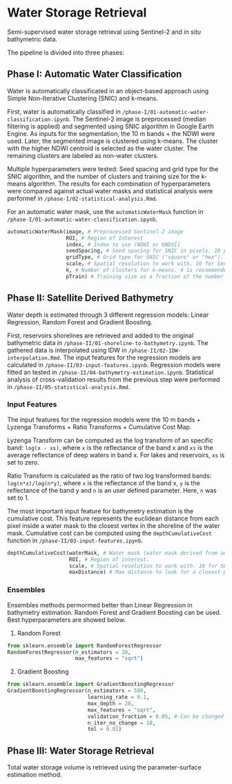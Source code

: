 # Water Storage Retrieval

Semi-supervised water storage retrieval using Sentinel-2 and *in situ* bathymetric data.

The pipeline is divided into three phases:

## Phase I: Automatic Water Classification

Water is automatically classificated in an object-based approach using Simple Non-Iterative Clustering (SNIC) and k-means.

First, water is automatically classified in `/phase-I/01-automatic-water-classification.ipynb`. The Sentinel-2 image is preprocessed (median filtering is applied) and segmented using SNIC algorithm in Google Earth Engine. As inputs for the segmentation, the 10 m bands + the NDWI were used. Later, the segmented image is clustered using k-means. The cluster with the higher NDWI centroid is selected as the water cluster. The remaining clusters are labeled as non-water clusters.

Multiple hyperparameters were tested: Seed spacing and grid type for the SNIC algorithm, and the number of clusters and training size for the k-means algorithm. The results for each combination of hyperparameters were compared against actual water masks and statistical analysis were performef in `/phase-I/02-statistical-analysis.Rmd`.

For an automatic water mask, use the `automaticWaterMask` function in `/phase-I/01-automatic-water-classification.ipynb`.

```python
automaticWaterMask(image, # Preprocessed Sentinel-2 image
                   ROI, # Region of Interest
                   index, # Index to use (NDWI or GNDVI)
                   seedSpacing, # Seed spacing for SNIC in pixels. 10 pixels is recommended
                   gridType, # Grid type for SNIC ("square" or "hex"). "square" is recommended.
                   scale, # Spatial resolution to work with. 10 for Sentinel-2.
                   k, # Number of clusters for k-means. 4 is recommended.
                   pTrain) # Training size as a fraction of the number of superpixels. 2 is recommended.
```

## Phase II: Satellite Derived Bathymetry

Water depth is estimated through 3 different regression models: Linear Regression, Random Forest and Gradient Boosting.

First, reservoirs shorelines are retrieved and added to the original bathymetric data in `/phase-II/01-shoreline-to-bathymetry.ipynb`. The gathered data is interpolated using IDW in `/phase-II/02-IDW-interpolation.Rmd`. The input features for the regression models are calculated in `/phase-II/03-input-features.ipynb`. Regression models were fitted an tested in `/phase-II/04-bathymetry-estimation.ipynb`. Statistical analysis of cross-validation results from the previous step were performed in `/phase-II/05-statistical-analysis.Rmd`.

### Input Features

The input features for the regression models were the 10 m bands + Lyzenga Transforms + Ratio Transforms + Cumulative Cost Map.

Lyzenga Transform can be computed as the log transform of an specific band: `log(x - xs)`, where `x` is the reflectance of the band x and `xs` is the average reflectance of deep waters in band x. For lakes and reservoirs, `xs` is set to zero.

Ratio Transform is calculated as the ratio of two log transformed bands: `log(n*x)/log(n*y)`, where `x` is the reflectance of the band x, `y` is the reflectance of the band y and `n` is an user defined parameter. Here, `n` was set to 1.

The most important input feature for bathymetry estimation is the cumulative cost. This feature represents the euclidean distance from each pixel inside a water mask to the closest vertex in the shoreline of the water mask. Cumulative cost can be computed using the `depthCumulativeCost` function in `/phase-II/03-input-features.ipynb`.

```python
depthCumulativeCost(waterMask, # Water mask (water mask derived from automaticWaterMask can be used here).
                    ROI, # Region of interest.
                    scale, # Spatial resolution to work with. 10 for Sentinel-2.
                    maxDistance) # Max distance to look for a closest point. 1000 is recommended.
```

### Ensembles

Ensembles methods permormed better than Linear Regression in bathymetry estimation. Random Forest and Gradient Boosting can be used. Best hyperparameters are showed below.

1. Random Forest

```python
from sklearn.ensemble import RandomForestRegressor
RandomForestRegressor(n_estimators = 20,
                      max_features = "sqrt")
```
2. Gradient Boosting

```python
from sklearn.ensemble import GradientBoostingRegressor
GradientBoostingRegressor(n_estimators = 500,
                          learning_rate = 0.1,
                          max_depth = 20,
                          max_features = "sqrt",
                          validation_fraction = 0.05, # Can be changed depending on your training size.
                          n_iter_no_change = 10,
                          tol = 0.01)
```

## Phase III: Water Storage Retrieval

Total water storage volume is retrieved using the parameter-surface estimation method.
